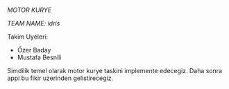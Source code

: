*MOTOR KURYE*

*TEAM NAME: idris*

Takim Uyeleri:

- Özer Baday
- Mustafa Besnili

Simdilik temel olarak motor kurye taskini implemente edecegiz. Daha sonra appi bu fikir uzerinden gelistirecegiz.
